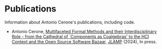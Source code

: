 # Publications
Information about Antonio Cerone's publications, including code.

* Antonio Cerone, [Multifaceted Formal Methods and their Interdisciplinary Role -
from the Cathedral of `Components as Coalgebras'
to the HCI Context and the Open Source Software Bazaar](2023/JLAMP),
[JLAMP](https://www.sciencedirect.com/journal/journal-of-logical-and-algebraic-methods-in-programming)
(2024), In press.
  
